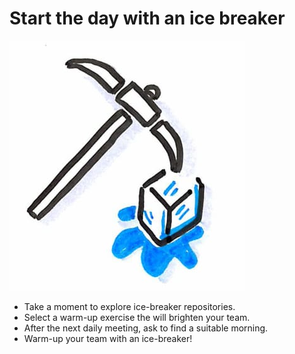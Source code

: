 # Start the day with an ice breaker
![Ice breaker](photos/ice-breaker.png)  

* Take a moment to explore ice-breaker repositories.
* Select a warm-up exercise the will brighten your team.
* After the next daily meeting, ask to find a suitable morning.
* Warm-up your team with an ice-breaker!

